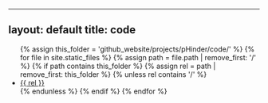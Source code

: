 <!-- ---
layout: default
title: code
---

<ul>
{% assign this_folder = 'github_website/projects/pHinder/code/' %}
{% assign seen_folders = '' %}
{% for file in site.static_files %}
  {% assign path = file.path | remove_first: '/' %}
  {% if path contains this_folder %}
    {% assign rel = path | remove_first: this_folder %}
    {% if rel contains '/' %}
      {% assign subfolder = rel | split: '/' | first %}
      {% unless seen_folders contains subfolder %}
        {% capture seen_folders %}{{ seen_folders }}|{{ subfolder }}{% endcapture %}
        <li><a href="{{ subfolder }}/">{{ subfolder }}/</a></li>
      {% endunless %}
    {% endif %}
  {% endif %}
{% endfor %}
</ul> -->

---
layout: default
title: code
---

<ul>
{% assign this_folder = 'github_website/projects/pHinder/code/' %}
{% for file in site.static_files %}
  {% assign path = file.path | remove_first: '/' %}
  {% if path contains this_folder %}
    {% assign rel = path | remove_first: this_folder %}
    {% unless rel contains '/' %}
      <li><a href="{{ site.baseurl }}/{{ path }}">{{ rel }}</a></li>
    {% endunless %}
  {% endif %}
{% endfor %}
</ul>

